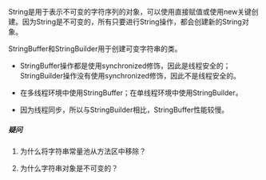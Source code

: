 String是用于表示不可变的字符序列的对象，可以使用直接赋值或使用new关键创建。因为String是不可变的，所有只要进行String操作，都会创建新的String对象。



StringBuffer和StringBuilder用于创建可变字符串的类。

- StringBuffer操作都是使用synchronized修饰，因此是线程安全的；StringBuilder操作没有使用synchronized修饰，因此不是线程安全的。

- 在多线程环境中使用StringBuffer；在单线程环境中使用StringBuilder。

- 因为线程同步，所以与StringBuilder相比，StringBuffer性能较慢。

##### 疑问

1. 为什么将字符串常量池从方法区中移除？

2. 为什么字符串对象是不可变的？
